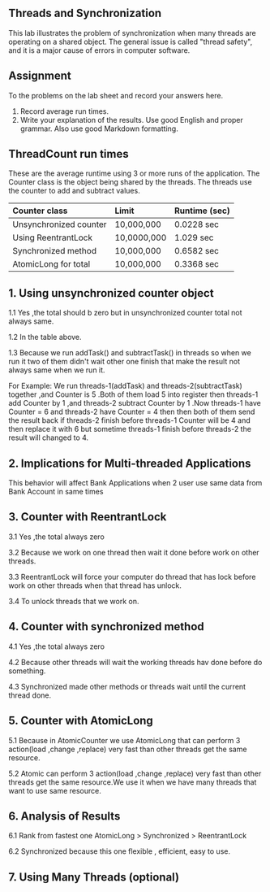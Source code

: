 ## Threads and Synchronization

This lab illustrates the problem of synchronization when many threads are operating on a shared object.  The general issue is called "thread safety", and it is a major cause of errors in computer software.

## Assignment

To the problems on the lab sheet and record your answers here.

1. Record average run times.
2. Write your explanation of the results.  Use good English and proper grammar.  Also use good Markdown formatting.

## ThreadCount run times

These are the average runtime using 3 or more runs of the application.
The Counter class is the object being shared by the threads.
The threads use the counter to add and subtract values.

| Counter class           | Limit              | Runtime (sec)   |
|:------------------------|:-------------------|-----------------|
| Unsynchronized counter  |           10,000,000         |         0.0228   sec     |
| Using ReentrantLock     |            10,0000,000        |        1.029   sec         |
| Synchronized method      |             10,000,000       |          0.6582  sec    |
| AtomicLong for total    |                10,000,000    |           0.3368 sec      |

## 1. Using unsynchronized counter object
1.1 Yes ,the total should b zero
 but in unsynchronized counter total not always same.

1.2 In the table above.

1.3 Because we run addTask() and subtractTask() in threads so when we run it two of them didn't wait other one finish that make the result not always same when we run it.

For Example: We run threads-1(addTask) and threads-2(subtractTask) together ,and Counter is 5
.Both of them load 5 into register then threads-1 add Counter by 1 ,and threads-2 subtract Counter by 1 .Now threads-1 have Counter = 6 and threads-2 have Counter = 4 then then both of them send the result back if threads-2 finish before threads-1 Counter will be 4 and then replace it with 6 but sometime threads-1 finish before threads-2 the result will changed to 4.


## 2. Implications for Multi-threaded Applications

This behavior will affect Bank Applications when 2 user use same data from Bank Account in same times  

## 3. Counter with ReentrantLock
3.1 Yes ,the total always zero

3.2 Because we work on one thread then wait it done before work on other threads.

3.3 ReentrantLock will force your computer do thread that has lock before work on other threads when that thread has unlock.

3.4 To unlock threads that we work on.

## 4. Counter with synchronized method
4.1 Yes ,the total always zero

4.2 Because other threads will wait the working threads hav done before do something.

4.3 Synchronized made other methods or threads wait until the current thread done.


## 5. Counter with AtomicLong

5.1 Because in AtomicCounter we use AtomicLong that can perform 3 action(load ,change ,replace) very fast than other threads get the same resource.

5.2  Atomic can perform 3 action(load ,change ,replace) very fast than other threads get the same resource.We use it when we have many threads that want to use same resource.

## 6. Analysis of Results

6.1 Rank from fastest one AtomicLong > Synchronized > ReentrantLock


6.2 Synchronized because this one flexible , efficient, easy to use.


## 7. Using Many Threads (optional)
